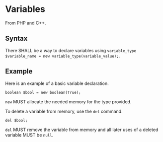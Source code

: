 # Variables

From PHP and C++.

## Syntax

There SHALL be a way to declare variables using `variable_type $variable_name = new variable_type(variable_value);`. 

## Example

Here is an example of a basic variable declaration.

```
boolean $bool = new boolean(True);
```

`new` MUST allocate the needed memory for the type provided.

To delete a variable from memory, use the `del` command.

```
del $bool;
```

`del` MUST remove the variable from memory and all later uses of a deleted variable MUST be `null`.
